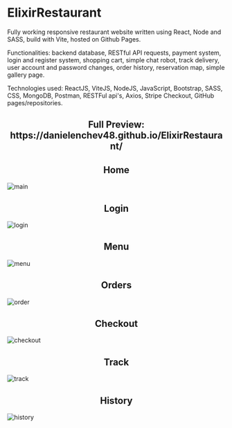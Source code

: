 # ElixirRestaurant
Fully working responsive restaurant website written using React, Node and SASS, build with Vite, hosted on Github Pages.

Functionalities: backend database, RESTful API requests, payment system, login and register system, shopping cart, simple chat robot, track delivery, user account and password changes, order history, reservation map, simple gallery page.

Technologies used: ReactJS, ViteJS, NodeJS, JavaScript, Bootstrap, SASS, CSS, MongoDB, Postman, RESTFul api's, Axios, Stripe Checkout, GitHub pages/repositories.

<h2 align='center'>Full Preview: https://danielenchev48.github.io/ElixirRestaurant/</h2>

<h2 align='center'>Home</h2> 

![main](https://github.com/danielenchev48/ElixirRestaurant/assets/123250898/81998726-dc27-40dc-9110-eeb6bf81bec2)

<h2 align='center'>Login</h2>

![login](https://github.com/danielenchev48/ElixirRestaurant/assets/123250898/b569e59d-97f6-48af-ba1e-2fedf5e24487)

<h2 align='center'>Menu</h2>

![menu](https://github.com/danielenchev48/ElixirRestaurant/assets/123250898/4556eca7-3182-4fba-bae2-b3f45ddcecf8)

<h2 align='center'>Orders</h2>

![order](https://github.com/danielenchev48/ElixirRestaurant/assets/123250898/f9cafc50-9cff-4e4a-a701-2bd0e2514d79)

<h2 align='center'>Checkout</h2>

![checkout](https://github.com/danielenchev48/ElixirRestaurant/assets/123250898/57f7e212-61f1-4f1b-9d78-d0f67ae5e90b)


<h2 align='center'>Track</h2> 

![track](https://github.com/danielenchev48/ElixirRestaurant/assets/123250898/9e312509-5487-4f48-916a-68d2938878bb)

<h2 align='center'>History</h2>

![history](https://github.com/danielenchev48/ElixirRestaurant/assets/123250898/d57c7a8a-988b-447c-8dc2-ff5ba183b34f)
